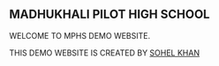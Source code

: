 ## MADHUKHALI PILOT HIGH SCHOOL
 WELCOME TO MPHS DEMO WEBSITE.

THIS DEMO WEBSITE IS CREATED BY [SOHEL KHAN](sohelkhan.rbind.io)
